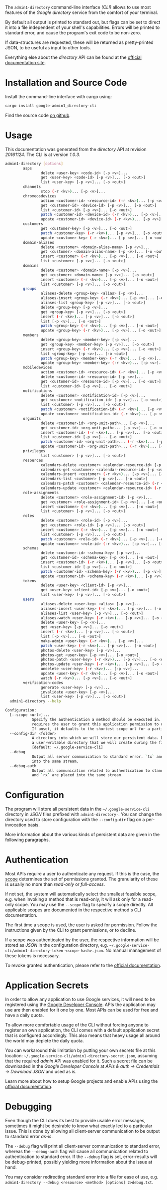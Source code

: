 <!---
DO NOT EDIT !
This file was generated automatically from 'src/mako/cli/README.md.mako'
DO NOT EDIT !
-->
The `admin1-directory` command-line interface *(CLI)* allows to use most features of the *Google directory* service from the comfort of your terminal.

By default all output is printed to standard out, but flags can be set to direct it into a file independent of your shell's
capabilities. Errors will be printed to standard error, and cause the program's exit code to be non-zero.

If data-structures are requested, these will be returned as pretty-printed JSON, to be useful as input to other tools.

Everything else about the *directory* API can be found at the
[official documentation site](https://developers.google.com/admin-sdk/directory/).

# Installation and Source Code

Install the command-line interface with cargo using:

```bash
cargo install google-admin1_directory-cli
```

Find the source code [on github](https://github.com/Byron/google-apis-rs/tree/master/gen/admin1_directory-cli).

# Usage

This documentation was generated from the *directory* API at revision *20161124*. The CLI is at version *1.0.3*.

```bash
admin1-directory [options]
        asps
                delete <user-key> <code-id> [-p <v>]...
                get <user-key> <code-id> [-p <v>]... [-o <out>]
                list <user-key> [-p <v>]... [-o <out>]
        channels
                stop (-r <kv>)... [-p <v>]...
        chromeosdevices
                action <customer-id> <resource-id> (-r <kv>)... [-p <v>]...
                get <customer-id> <device-id> [-p <v>]... [-o <out>]
                list <customer-id> [-p <v>]... [-o <out>]
                patch <customer-id> <device-id> (-r <kv>)... [-p <v>]... [-o <out>]
                update <customer-id> <device-id> (-r <kv>)... [-p <v>]... [-o <out>]
        customers
                get <customer-key> [-p <v>]... [-o <out>]
                patch <customer-key> (-r <kv>)... [-p <v>]... [-o <out>]
                update <customer-key> (-r <kv>)... [-p <v>]... [-o <out>]
        domain-aliases
                delete <customer> <domain-alias-name> [-p <v>]...
                get <customer> <domain-alias-name> [-p <v>]... [-o <out>]
                insert <customer> (-r <kv>)... [-p <v>]... [-o <out>]
                list <customer> [-p <v>]... [-o <out>]
        domains
                delete <customer> <domain-name> [-p <v>]...
                get <customer> <domain-name> [-p <v>]... [-o <out>]
                insert <customer> (-r <kv>)... [-p <v>]... [-o <out>]
                list <customer> [-p <v>]... [-o <out>]
        groups
                aliases-delete <group-key> <alias> [-p <v>]...
                aliases-insert <group-key> (-r <kv>)... [-p <v>]... [-o <out>]
                aliases-list <group-key> [-p <v>]... [-o <out>]
                delete <group-key> [-p <v>]...
                get <group-key> [-p <v>]... [-o <out>]
                insert (-r <kv>)... [-p <v>]... [-o <out>]
                list [-p <v>]... [-o <out>]
                patch <group-key> (-r <kv>)... [-p <v>]... [-o <out>]
                update <group-key> (-r <kv>)... [-p <v>]... [-o <out>]
        members
                delete <group-key> <member-key> [-p <v>]...
                get <group-key> <member-key> [-p <v>]... [-o <out>]
                insert <group-key> (-r <kv>)... [-p <v>]... [-o <out>]
                list <group-key> [-p <v>]... [-o <out>]
                patch <group-key> <member-key> (-r <kv>)... [-p <v>]... [-o <out>]
                update <group-key> <member-key> (-r <kv>)... [-p <v>]... [-o <out>]
        mobiledevices
                action <customer-id> <resource-id> (-r <kv>)... [-p <v>]...
                delete <customer-id> <resource-id> [-p <v>]...
                get <customer-id> <resource-id> [-p <v>]... [-o <out>]
                list <customer-id> [-p <v>]... [-o <out>]
        notifications
                delete <customer> <notification-id> [-p <v>]...
                get <customer> <notification-id> [-p <v>]... [-o <out>]
                list <customer> [-p <v>]... [-o <out>]
                patch <customer> <notification-id> (-r <kv>)... [-p <v>]... [-o <out>]
                update <customer> <notification-id> (-r <kv>)... [-p <v>]... [-o <out>]
        orgunits
                delete <customer-id> <org-unit-path>... [-p <v>]...
                get <customer-id> <org-unit-path>... [-p <v>]... [-o <out>]
                insert <customer-id> (-r <kv>)... [-p <v>]... [-o <out>]
                list <customer-id> [-p <v>]... [-o <out>]
                patch <customer-id> <org-unit-path>... (-r <kv>)... [-p <v>]... [-o <out>]
                update <customer-id> <org-unit-path>... (-r <kv>)... [-p <v>]... [-o <out>]
        privileges
                list <customer> [-p <v>]... [-o <out>]
        resources
                calendars-delete <customer> <calendar-resource-id> [-p <v>]...
                calendars-get <customer> <calendar-resource-id> [-p <v>]... [-o <out>]
                calendars-insert <customer> (-r <kv>)... [-p <v>]... [-o <out>]
                calendars-list <customer> [-p <v>]... [-o <out>]
                calendars-patch <customer> <calendar-resource-id> (-r <kv>)... [-p <v>]... [-o <out>]
                calendars-update <customer> <calendar-resource-id> (-r <kv>)... [-p <v>]... [-o <out>]
        role-assignments
                delete <customer> <role-assignment-id> [-p <v>]...
                get <customer> <role-assignment-id> [-p <v>]... [-o <out>]
                insert <customer> (-r <kv>)... [-p <v>]... [-o <out>]
                list <customer> [-p <v>]... [-o <out>]
        roles
                delete <customer> <role-id> [-p <v>]...
                get <customer> <role-id> [-p <v>]... [-o <out>]
                insert <customer> (-r <kv>)... [-p <v>]... [-o <out>]
                list <customer> [-p <v>]... [-o <out>]
                patch <customer> <role-id> (-r <kv>)... [-p <v>]... [-o <out>]
                update <customer> <role-id> (-r <kv>)... [-p <v>]... [-o <out>]
        schemas
                delete <customer-id> <schema-key> [-p <v>]...
                get <customer-id> <schema-key> [-p <v>]... [-o <out>]
                insert <customer-id> (-r <kv>)... [-p <v>]... [-o <out>]
                list <customer-id> [-p <v>]... [-o <out>]
                patch <customer-id> <schema-key> (-r <kv>)... [-p <v>]... [-o <out>]
                update <customer-id> <schema-key> (-r <kv>)... [-p <v>]... [-o <out>]
        tokens
                delete <user-key> <client-id> [-p <v>]...
                get <user-key> <client-id> [-p <v>]... [-o <out>]
                list <user-key> [-p <v>]... [-o <out>]
        users
                aliases-delete <user-key> <alias> [-p <v>]...
                aliases-insert <user-key> (-r <kv>)... [-p <v>]... [-o <out>]
                aliases-list <user-key> [-p <v>]... [-o <out>]
                aliases-watch <user-key> (-r <kv>)... [-p <v>]... [-o <out>]
                delete <user-key> [-p <v>]...
                get <user-key> [-p <v>]... [-o <out>]
                insert (-r <kv>)... [-p <v>]... [-o <out>]
                list [-p <v>]... [-o <out>]
                make-admin <user-key> (-r <kv>)... [-p <v>]...
                patch <user-key> (-r <kv>)... [-p <v>]... [-o <out>]
                photos-delete <user-key> [-p <v>]...
                photos-get <user-key> [-p <v>]... [-o <out>]
                photos-patch <user-key> (-r <kv>)... [-p <v>]... [-o <out>]
                photos-update <user-key> (-r <kv>)... [-p <v>]... [-o <out>]
                undelete <user-key> (-r <kv>)... [-p <v>]...
                update <user-key> (-r <kv>)... [-p <v>]... [-o <out>]
                watch (-r <kv>)... [-p <v>]... [-o <out>]
        verification-codes
                generate <user-key> [-p <v>]...
                invalidate <user-key> [-p <v>]...
                list <user-key> [-p <v>]... [-o <out>]
  admin1-directory --help

Configuration:
  [--scope <url>]...
            Specify the authentication a method should be executed in. Each scope
            requires the user to grant this application permission to use it.
            If unset, it defaults to the shortest scope url for a particular method.
  --config-dir <folder>
            A directory into which we will store our persistent data. Defaults to
            a user-writable directory that we will create during the first invocation.
            [default: ~/.google-service-cli]
  --debug
            Output all server communication to standard error. `tx` and `rx` are placed
            into the same stream.
  --debug-auth
            Output all communication related to authentication to standard error. `tx`
            and `rx` are placed into the same stream.

```

# Configuration

The program will store all persistent data in the `~/.google-service-cli` directory in *JSON* files prefixed with `admin1-directory-`.  You can change the directory used to store configuration with the `--config-dir` flag on a per-invocation basis.

More information about the various kinds of persistent data are given in the following paragraphs.

# Authentication

Most APIs require a user to authenticate any request. If this is the case, the [scope][scopes] determines the 
set of permissions granted. The granularity of these is usually no more than *read-only* or *full-access*.

If not set, the system will automatically select the smallest feasible scope, e.g. when invoking a
method that is read-only, it will ask only for a read-only scope. 
You may use the `--scope` flag to specify a scope directly. 
All applicable scopes are documented in the respective method's CLI documentation.

The first time a scope is used, the user is asked for permission. Follow the instructions given 
by the CLI to grant permissions, or to decline.

If a scope was authenticated by the user, the respective information will be stored as *JSON* in the configuration
directory, e.g. `~/.google-service-cli/admin1-directory-token-<scope-hash>.json`. No manual management of these tokens
is necessary.

To revoke granted authentication, please refer to the [official documentation][revoke-access].

# Application Secrets

In order to allow any application to use Google services, it will need to be registered using the 
[Google Developer Console][google-dev-console]. APIs the application may use are then enabled for it
one by one. Most APIs can be used for free and have a daily quota.

To allow more comfortable usage of the CLI without forcing anyone to register an own application, the CLI
comes with a default application secret that is configured accordingly. This also means that heavy usage
all around the world may deplete the daily quota.

You can workaround this limitation by putting your own secrets file at this location: 
`~/.google-service-cli/admin1-directory-secret.json`, assuming that the required *admin* API 
was enabled for it. Such a secret file can be downloaded in the *Google Developer Console* at 
*APIs & auth -> Credentials -> Download JSON* and used as is.

Learn more about how to setup Google projects and enable APIs using the [official documentation][google-project-new].


# Debugging

Even though the CLI does its best to provide usable error messages, sometimes it might be desirable to know
what exactly led to a particular issue. This is done by allowing all client-server communication to be 
output to standard error *as-is*.

The `--debug` flag will print all client-server communication to standard error, whereas the `--debug-auth` flag
will cause all communication related to authentication to standard error.
If the `--debug` flag is set, error-results will be debug-printed, possibly yielding more information about the 
issue at hand.

You may consider redirecting standard error into a file for ease of use, e.g. `admin1-directory --debug <resource> <method> [options] 2>debug.txt`.


[scopes]: https://developers.google.com/+/api/oauth#scopes
[revoke-access]: http://webapps.stackexchange.com/a/30849
[google-dev-console]: https://console.developers.google.com/
[google-project-new]: https://developers.google.com/console/help/new/